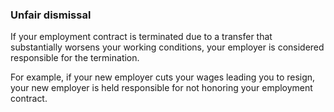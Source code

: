 ###  **Unfair dismissal**

If your employment contract is terminated due to a transfer that substantially
worsens your working conditions, your employer is considered responsible for
the termination.

For example, if your new employer cuts your wages leading you to resign, your
new employer is held responsible for not honoring your employment contract.
